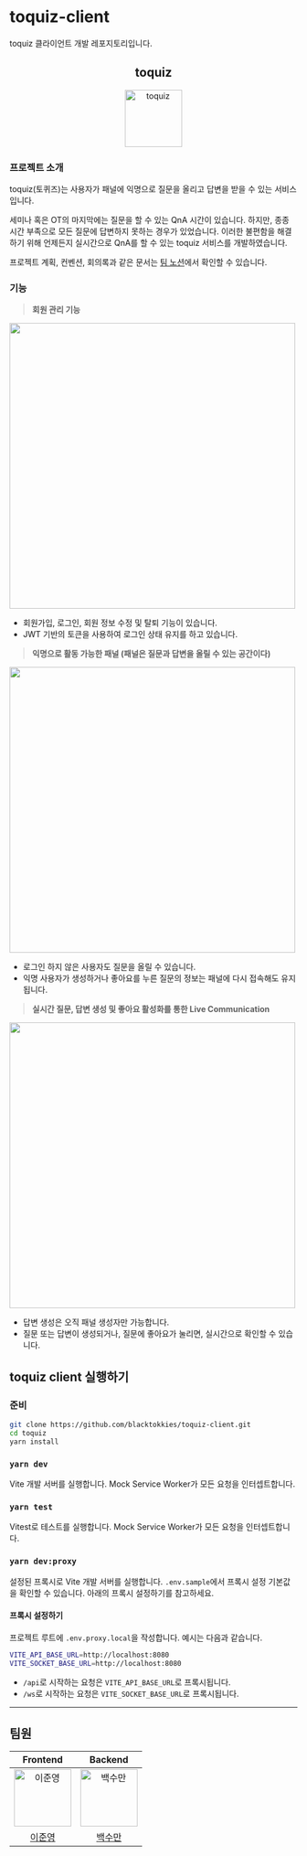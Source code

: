 # toquiz-client

toquiz 클라이언트 개발 레포지토리입니다.

<h2 style="text-align: center;">toquiz</h2>
<p align="center">
  <img src="https://github.com/blacktokkies/toquiz-client/assets/57662010/603cda89-3f88-4d24-961b-fe0c83108d1b" width="100px" alt="toquiz">
</p>

### 프로젝트 소개

toquiz(토퀴즈)는 사용자가 패널에 익명으로 질문을 올리고 답변을 받을 수 있는 서비스입니다.

세미나 혹은 OT의 마지막에는 질문을 할 수 있는 QnA 시간이 있습니다. 하지만, 종종 시간 부족으로 모든 질문에 답변하지 못하는 경우가 있었습니다. 이러한 불편함을 해결하기 위해 언제든지 실시간으로 QnA를 할 수 있는 toquiz 서비스를 개발하였습니다.

프로젝트 계획, 컨벤션, 회의록과 같은 문서는 [팀 노션](https://black-tokkies.notion.site/toquiz-0ba770856ed24ba39bdec1636d23b3ab?pvs=4)에서 확인할 수 있습니다.

### 기능

> **회원 관리 기능**

<img src="https://github.com/blacktokkies/toquiz-server/assets/72093196/e1d59538-7da9-43af-9c1a-cda250e652f9" width="500">

- 회원가입, 로그인, 회원 정보 수정 및 탈퇴 기능이 있습니다.
- JWT 기반의 토큰을 사용하여 로그인 상태 유지를 하고 있습니다.

> **익명으로 활동 가능한 패널 (패널은 질문과 답변을 올릴 수 있는 공간이다)**

<img src="https://github.com/blacktokkies/toquiz-server/assets/72093196/5fc316d2-4f12-451e-a01d-9841840e29c7" width="500">

- 로그인 하지 않은 사용자도 질문을 올릴 수 있습니다.
- 익명 사용자가 생성하거나 좋아요를 누른 질문의 정보는 패널에 다시 접속해도 유지됩니다.

> **실시간 질문, 답변 생성 및 좋아요 활성화를 통한 Live Communication**

<img src="https://github.com/blacktokkies/toquiz-server/assets/72093196/1e7514d1-7d65-4557-bfcf-23e8769f5a05" width="500">

- 답변 생성은 오직 패널 생성자만 가능합니다.
- 질문 또는 답변이 생성되거나, 질문에 좋아요가 눌리면, 실시간으로 확인할 수 있습니다.

## toquiz client 실행하기

### 준비

```bash
git clone https://github.com/blacktokkies/toquiz-client.git
cd toquiz
yarn install
```

### `yarn dev`

Vite 개발 서버를 실행합니다. Mock Service Worker가 모든 요청을 인터셉트합니다.

### `yarn test`

Vitest로 테스트를 실행합니다. Mock Service Worker가 모든 요청을 인터셉트합니다.

### `yarn dev:proxy`

설정된 프록시로 Vite 개발 서버를 실행합니다. `.env.sample`에서 프록시 설정 기본값을 확인할 수 있습니다. 아래의 프록시 설정하기를 참고하세요.

#### 프록시 설정하기

프로젝트 루트에 `.env.proxy.local`을 작성합니다. 예시는 다음과 같습니다.

```bash
VITE_API_BASE_URL=http://localhost:8080
VITE_SOCKET_BASE_URL=http://localhost:8080
```

- `/api`로 시작하는 요청은 `VITE_API_BASE_URL`로 프록시됩니다.
- `/ws`로 시작하는 요청은 `VITE_SOCKET_BASE_URL`로 프록시됩니다.

---

## 팀원

|                                                                 Frontend                                                                 |                                                                  Backend                                                                  |
| :--------------------------------------------------------------------------------------------------------------------------------------: | :---------------------------------------------------------------------------------------------------------------------------------------: |
| <img src="https://user-images.githubusercontent.com/72093196/235164625-9c419f41-b87c-4a25-9223-c88753dbee49.jpg" width=100 alt="이준영"> | <img src="https://user-images.githubusercontent.com/72093196/235164058-74742c98-a7de-4ccf-a140-2702733ab53d.jpeg" width=100 alt="백수만"> |
|                                                  [이준영]("https://github.com/leegwae")                                                  |                                                 [백수만]("https://github.com/soomanbaek")                                                 |
